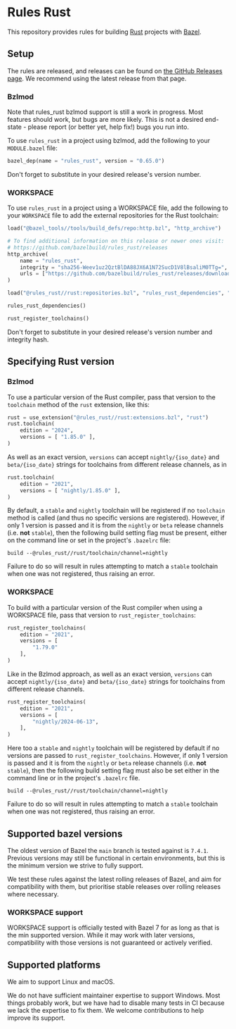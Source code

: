 # Rules Rust

This repository provides rules for building [Rust][rust] projects with [Bazel][bazel].

[bazel]: https://bazel.build/
[rust]: http://www.rust-lang.org/

<!-- TODO: Render generated docs on the github pages site again, https://bazelbuild.github.io/rules_rust/ -->

<a name="setup"></a>

## Setup

The rules are released, and releases can be found on [the GitHub Releases page](https://github.com/bazelbuild/rules_rust/releases). We recommend using the latest release from that page.

### Bzlmod

Note that rules_rust bzlmod support is still a work in progress. Most features should work, but bugs are more likely. This is not a desired end-state - please report (or better yet, help fix!) bugs you run into.

To use `rules_rust` in a project using bzlmod, add the following to your `MODULE.bazel` file:

```python
bazel_dep(name = "rules_rust", version = "0.65.0")
```

Don't forget to substitute in your desired release's version number.

### WORKSPACE

To use `rules_rust` in a project using a WORKSPACE file, add the following to your `WORKSPACE` file to add the external repositories for the Rust toolchain:

```python
load("@bazel_tools//tools/build_defs/repo:http.bzl", "http_archive")

# To find additional information on this release or newer ones visit:
# https://github.com/bazelbuild/rules_rust/releases
http_archive(
    name = "rules_rust",
    integrity = "sha256-Weev1uz2QztBlDA88JX6A1N72SucD1V8lBsaliM0TTg=",
    urls = ["https://github.com/bazelbuild/rules_rust/releases/download/0.48.0/rules_rust-v0.48.0.tar.gz"],
)

load("@rules_rust//rust:repositories.bzl", "rules_rust_dependencies", "rust_register_toolchains")

rules_rust_dependencies()

rust_register_toolchains()
```

Don't forget to substitute in your desired release's version number and integrity hash.

## Specifying Rust version

### Bzlmod

To use a particular version of the Rust compiler, pass that version to the `toolchain` method of the `rust` extension, like this:

```python
rust = use_extension("@rules_rust//rust:extensions.bzl", "rust")
rust.toolchain(
    edition = "2024",
    versions = [ "1.85.0" ],
)
```

As well as an exact version, `versions` can accept `nightly/{iso_date}` and `beta/{iso_date}` strings for toolchains from different release channels, as in

```python
rust.toolchain(
    edition = "2021",
    versions = [ "nightly/1.85.0" ],
)
```

By default, a `stable` and `nightly` toolchain will be registered if no `toolchain` method is called (and thus no specific versions are registered). However, if only 1 version is passed and it is from the `nightly` or `beta` release channels (i.e. __not__ `stable`), then the following build setting flag must be present, either on the command line or set in the project's `.bazelrc` file:

```text
build --@rules_rust//rust/toolchain/channel=nightly
```

Failure to do so will result in rules attempting to match a `stable` toolchain when one was not registered, thus raising an error.

### WORKSPACE

To build with a particular version of the Rust compiler when using a WORKSPACE file, pass that version to `rust_register_toolchains`:

```python
rust_register_toolchains(
    edition = "2021",
    versions = [
        "1.79.0"
    ],
)
```

Like in the Bzlmod approach, as well as an exact version, `versions` can accept `nightly/{iso_date}` and `beta/{iso_date}` strings for toolchains from different release channels.

```python
rust_register_toolchains(
    edition = "2021",
    versions = [
        "nightly/2024-06-13",
    ],
)
```

Here too a `stable` and `nightly` toolchain will be registered by default if no versions are passed to `rust_register_toolchains`. However,
if only 1 version is passed and it is from the `nightly` or `beta` release channels (i.e. __not__ `stable`), then the following build setting flag must
also be set either in the command line or in the project's `.bazelrc` file.

```text
build --@rules_rust//rust/toolchain/channel=nightly
```

Failure to do so will result in rules attempting to match a `stable` toolchain when one was not registered, thus raising an error.

## Supported bazel versions

The oldest version of Bazel the `main` branch is tested against is `7.4.1`. Previous versions may still be functional in certain environments, but this is the minimum version we strive to fully support.

We test these rules against the latest rolling releases of Bazel, and aim for compatibility with them, but prioritise stable releases over rolling releases where necessary.

### WORKSPACE support

WORKSPACE support is officially tested with Bazel 7 for as long as that is the min supported version. While it may work with later versions, compatibility with those versions is not guaranteed or actively verified.

## Supported platforms

We aim to support Linux and macOS.

We do not have sufficient maintainer expertise to support Windows. Most things probably work, but we have had to disable many tests in CI because we lack the expertise to fix them. We welcome contributions to help improve its support.
